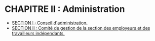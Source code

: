 # CHAPITRE II : Administration

- [SECTION I : Conseil d'administration.](section-i)
- [SECTION II : Comité de gestion de la section des employeurs et des travailleurs indépendants.](section-ii)
